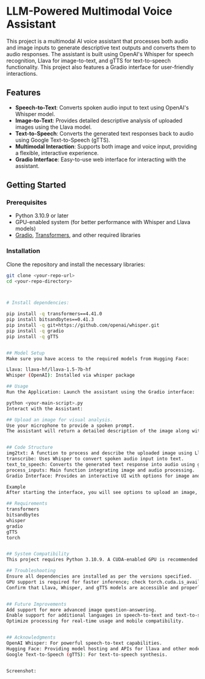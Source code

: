 # LLM-Powered Multimodal Voice Assistant

This project is a multimodal AI voice assistant that processes both audio and image inputs to generate descriptive text outputs and converts them to audio responses. The assistant is built using OpenAI's Whisper for speech recognition, Llava for image-to-text, and gTTS for text-to-speech functionality. This project also features a Gradio interface for user-friendly interactions.

## Features

- **Speech-to-Text**: Converts spoken audio input to text using OpenAI's Whisper model.
- **Image-to-Text**: Provides detailed descriptive analysis of uploaded images using the Llava model.
- **Text-to-Speech**: Converts the generated text responses back to audio using Google Text-to-Speech (gTTS).
- **Multimodal Interaction**: Supports both image and voice input, providing a flexible, interactive experience.
- **Gradio Interface**: Easy-to-use web interface for interacting with the assistant.

## Getting Started

### Prerequisites

- Python 3.10.9 or later
- GPU-enabled system (for better performance with Whisper and Llava models)
- [Gradio](https://gradio.app/), [Transformers](https://huggingface.co/docs/transformers/), and other required libraries

### Installation

Clone the repository and install the necessary libraries:
```bash
git clone <your-repo-url>
cd <your-repo-directory>



# Install dependencies:

pip install -q transformers==4.41.0
pip install bitsandbytes==0.41.3
pip install -q git+https://github.com/openai/whisper.git
pip install -q gradio
pip install -q gTTS


## Model Setup
Make sure you have access to the required models from Hugging Face:

Llava: llava-hf/llava-1.5-7b-hf
Whisper (OpenAI): Installed via whisper package

## Usage
Run the Application: Launch the assistant using the Gradio interface:

python <your-main-script>.py
Interact with the Assistant:

## Upload an image for visual analysis.
Use your microphone to provide a spoken prompt.
The assistant will return a detailed description of the image along with an audio response based on the image and audio inputs.


## Code Structure
img2txt: A function to process and describe the uploaded image using Llava.
transcribe: Uses Whisper to convert spoken audio input into text.
text_to_speech: Converts the generated text response into audio using gTTS.
process_inputs: Main function integrating image and audio processing.
Gradio Interface: Provides an interactive UI with options for image and voice input.

Example
After starting the interface, you will see options to upload an image, camera and record audio. The assistant will analyze the image and answer any relevant questions you ask through voice input.

## Requirements
transformers
bitsandbytes
whisper
gradio
gTTS
torch


## System Compatibility
This project requires Python 3.10.9. A CUDA-enabled GPU is recommended for optimal performance.

## Troubleshooting
Ensure all dependencies are installed as per the versions specified.
GPU support is required for faster inference; check torch.cuda.is_available() for CUDA availability.
Confirm that Llava, Whisper, and gTTS models are accessible and properly configured.


## Future Improvements
Add support for more advanced image question-answering.
Enable support for additional languages in speech-to-text and text-to-speech.
Optimize processing for real-time usage and mobile compatibility.


## Acknowledgments
OpenAI Whisper: For powerful speech-to-text capabilities.
Hugging Face: Providing model hosting and APIs for llava and other models.
Google Text-to-Speech (gTTS): For text-to-speech synthesis.


Screenshot:
